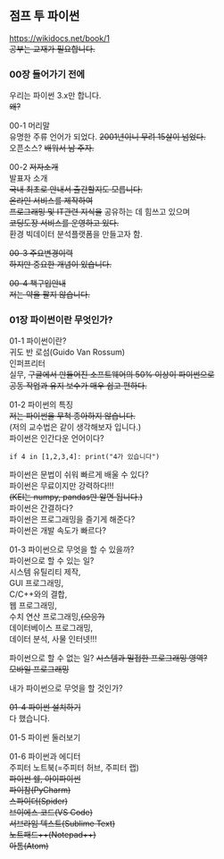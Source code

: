 ## 점프 투 파이썬  
  
  https://wikidocs.net/book/1  
  ~~공부는 교재가 필요합니다.~~   
  
### 00장 들어가기 전에  
  우리는 파이썬 3.x만 합니다.  
  ~~왜?~~  
  
00-1 머리말  
  유명한 주류 언어가 되었다.
  ~~2001년이니 무려 15살이 넘었다.~~  
  오픈소스? ~~배워서 남 주자.~~  
  
00-2 ~~저자소개~~  
  발표자 소개  
  ~~국내 최초로 안내서 출간할지도 모릅니다.~~  
  ~~온라인 서비스를 제작하여~~  
  ~~프로그래밍 및 IT관련 지식을~~ 공유하는 데 힘쓰고 있으며  
  ~~코딩도장 서비스를 운영하고 있다.~~  
  환경 빅데이터 분석플랫폼을 만들고자 함.  
  
~~00-3 주요변경이력~~  
  ~~하지만 중요한 개념이 있습니다.~~  
  
~~00-4 책구입안내~~  
  ~~저는 약을 팔지 않습니다.~~  
  
  
### 01장 파이썬이란 무엇인가?  
  
01-1 파이썬이란?  
  귀도 반 로섬(Guido Van Rossum)  
  인퍼프리터  
  실무, ~~구글에서 만들어진 소프트웨어의 50% 이상이 파이썬으로~~  
  ~~공동 작업과 유지 보수가 매우 쉽고 편하다.~~  
  
01-2 파이썬의 특징  
  ~~저는 파이썬을 무척 종아하지 않습니다.~~  
  (저의 교수법은 같이 생각해보자 입니다.)  
  파이썬은 인간다운 언어이다?
~~~
if 4 in [1,2,3,4]: print("4가 있습니다")
~~~
  파이썬은 문법이 쉬워 빠르게 배울 수 있다?  
  파이썬은 무료이지만 강력하다!!!  
  ~~(KEI는 numpy, pandas만 알면 됩니다.)~~  
  파이썬은 간결하다?  
  파이썬은 프로그래밍을 즐기게 해준다?  
  파이썬은 개발 속도가 빠르다?  
  
01-3 파이썬으로 무엇을 할 수 있을까?   
  파이썬으로 할 수 있는 일?  
  시스템 유틸리티 제작,  
  GUI 프로그래밍,  
  C/C++와의 결합,  
  웹 프로그래밍,  
  수치 연산 프로그래밍,~~(으응?)~~  
  데이터베이스 프로그래밍,  
  데이터 분석, 사물 인터넷!!!  
  
  
  파이썬으로 할 수 없는 일?
  ~~시스템과 밀접한 프로그래밍 영역?~~  
  ~~모바일 프로그래밍~~  
  
  
  내가 파이썬으로 무엇을 할 것인가?  
  
  
~~01-4 파이썬 설치하기~~  
  다 했습니다.
  
01-5 파이썬 둘러보기  
  
01-6 파이썬과 에디터  
  주피터 노트북(=주피터 허브, 주피터 랩)  
  ~~파이썬 쉘, 아이파이썬~~  
  ~~파이참(PyCharm)~~  
  ~~스파이더(Spider)~~  
  ~~브이에스 코드(VS Code)~~  
  ~~서브라임 텍스트(Sublime Text)~~  
  ~~노트패드++(Notepad++)~~  
  ~~아톰(Atom)~~  
